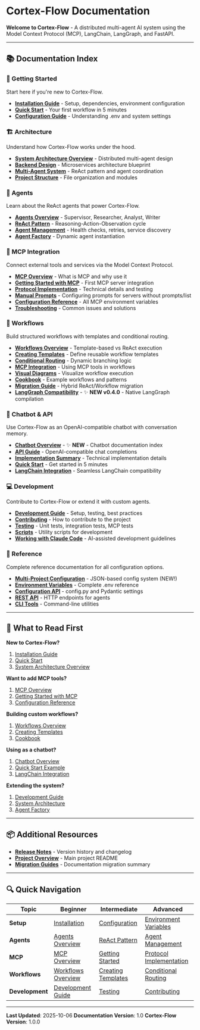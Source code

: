 # Cortex-Flow Documentation

**Welcome to Cortex-Flow** - A distributed multi-agent AI system using the Model Context Protocol (MCP), LangChain, LangGraph, and FastAPI.

---

## 📚 Documentation Index

### 🚀 Getting Started
Start here if you're new to Cortex-Flow.

- [**Installation Guide**](getting-started/installation.md) - Setup, dependencies, environment configuration
- [**Quick Start**](getting-started/quick-start.md) - Your first workflow in 5 minutes
- [**Configuration Guide**](getting-started/configuration.md) - Understanding .env and system settings

### 🏗️ Architecture
Understand how Cortex-Flow works under the hood.

- [**System Architecture Overview**](architecture/README.md) - Distributed multi-agent design
- [**Backend Design**](architecture/backend-design.md) - Microservices architecture blueprint
- [**Multi-Agent System**](architecture/multi-agent-system.md) - ReAct pattern and agent coordination
- [**Project Structure**](architecture/project-structure.md) - File organization and modules

### 🤖 Agents
Learn about the ReAct agents that power Cortex-Flow.

- [**Agents Overview**](agents/README.md) - Supervisor, Researcher, Analyst, Writer
- [**ReAct Pattern**](agents/react-pattern.md) - Reasoning-Action-Observation cycle
- [**Agent Management**](agents/agent-management.md) - Health checks, retries, service discovery
- [**Agent Factory**](agents/factory.md) - Dynamic agent instantiation

### 🔌 MCP Integration
Connect external tools and services via the Model Context Protocol.

- [**MCP Overview**](mcp/README.md) - What is MCP and why use it
- [**Getting Started with MCP**](mcp/getting-started.md) - First MCP server integration
- [**Protocol Implementation**](mcp/protocol-implementation.md) - Technical details and testing
- [**Manual Prompts**](mcp/manual-prompts.md) - Configuring prompts for servers without prompts/list
- [**Configuration Reference**](mcp/configuration.md) - All MCP environment variables
- [**Troubleshooting**](mcp/troubleshooting.md) - Common issues and solutions

### 🔄 Workflows
Build structured workflows with templates and conditional routing.

- [**Workflows Overview**](workflows/README.md) - Template-based vs ReAct execution
- [**Creating Templates**](workflows/01_creating_templates.md) - Define reusable workflow templates
- [**Conditional Routing**](workflows/02_conditional_routing.md) - Dynamic branching logic
- [**MCP Integration**](workflows/03_mcp_integration.md) - Using MCP tools in workflows
- [**Visual Diagrams**](workflows/04_visual_diagrams.md) - Visualize workflow execution
- [**Cookbook**](workflows/05_cookbook.md) - Example workflows and patterns
- [**Migration Guide**](workflows/06_migration_guide.md) - Hybrid ReAct/Workflow migration
- [**LangGraph Compatibility**](workflows/07_langgraph_compatibility.md) - ✨ **NEW v0.4.0** - Native LangGraph compilation

### 💬 Chatbot & API
Use Cortex-Flow as an OpenAI-compatible chatbot with conversation memory.

- [**Chatbot Overview**](chatbot/README.md) - ✨ **NEW** - Chatbot documentation index
- [**API Guide**](chatbot/api_guide.md) - OpenAI-compatible chat completions
- [**Implementation Summary**](chatbot/implementation_summary.md) - Technical implementation details
- [**Quick Start**](chatbot/api_guide.md#quick-start) - Get started in 5 minutes
- [**LangChain Integration**](chatbot/api_guide.md#langchain-integration) - Seamless LangChain compatibility

### 💻 Development
Contribute to Cortex-Flow or extend it with custom agents.

- [**Development Guide**](development/README.md) - Setup, testing, best practices
- [**Contributing**](development/contributing.md) - How to contribute to the project
- [**Testing**](development/testing.md) - Unit tests, integration tests, MCP tests
- [**Scripts**](development/scripts.md) - Utility scripts for development
- [**Working with Claude Code**](development/claude-code.md) - AI-assisted development guidelines

### 📖 Reference
Complete reference documentation for all configuration options.

- [**Multi-Project Configuration**](reference/multi-project-config.md) - JSON-based config system (NEW!)
- [**Environment Variables**](reference/environment-variables.md) - Complete .env reference
- [**Configuration API**](reference/configuration.md) - config.py and Pydantic settings
- [**REST API**](reference/api.md) - HTTP endpoints for agents
- [**CLI Tools**](reference/cli.md) - Command-line utilities

---

## 🎯 What to Read First

**New to Cortex-Flow?**
1. [Installation Guide](getting-started/installation.md)
2. [Quick Start](getting-started/quick-start.md)
3. [System Architecture Overview](architecture/README.md)

**Want to add MCP tools?**
1. [MCP Overview](mcp/README.md)
2. [Getting Started with MCP](mcp/getting-started.md)
3. [Configuration Reference](mcp/configuration.md)

**Building custom workflows?**
1. [Workflows Overview](workflows/README.md)
2. [Creating Templates](workflows/01_creating_templates.md)
3. [Cookbook](workflows/05_cookbook.md)

**Using as a chatbot?**
1. [Chatbot Overview](chatbot/README.md)
2. [Quick Start Example](chatbot/api_guide.md#quick-start)
3. [LangChain Integration](chatbot/api_guide.md#langchain-integration)

**Extending the system?**
1. [Development Guide](development/README.md)
2. [System Architecture](architecture/backend-design.md)
3. [Agent Factory](agents/factory.md)

---

## 📦 Additional Resources

- [**Release Notes**](RELEASE_NOTES.md) - Version history and changelog
- [**Project Overview**](../README.md) - Main project README
- [**Migration Guides**](DOCS_MIGRATION_SUMMARY.md) - Documentation migration summary

---

## 🔍 Quick Navigation

| Topic | Beginner | Intermediate | Advanced |
|-------|----------|--------------|----------|
| **Setup** | [Installation](getting-started/installation.md) | [Configuration](getting-started/configuration.md) | [Environment Variables](reference/environment-variables.md) |
| **Agents** | [Agents Overview](agents/README.md) | [ReAct Pattern](agents/react-pattern.md) | [Agent Management](agents/agent-management.md) |
| **MCP** | [MCP Overview](mcp/README.md) | [Getting Started](mcp/getting-started.md) | [Protocol Implementation](mcp/protocol-implementation.md) |
| **Workflows** | [Workflows Overview](workflows/README.md) | [Creating Templates](workflows/01_creating_templates.md) | [Conditional Routing](workflows/02_conditional_routing.md) |
| **Development** | [Development Guide](development/README.md) | [Testing](development/testing.md) | [Contributing](development/contributing.md) |

---

**Last Updated**: 2025-10-06
**Documentation Version**: 1.0
**Cortex-Flow Version**: 1.0.0
